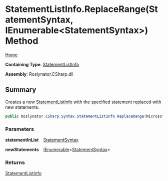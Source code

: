 # StatementListInfo\.ReplaceRange\(StatementSyntax, IEnumerable\<StatementSyntax>\) Method

[Home](../../../../../README.md)

**Containing Type**: [StatementListInfo](../README.md)

**Assembly**: Roslynator\.CSharp\.dll

## Summary

Creates a new [StatementListInfo](../README.md) with the specified statement replaced with new statements\.

```csharp
public Roslynator.CSharp.Syntax.StatementListInfo ReplaceRange(Microsoft.CodeAnalysis.CSharp.Syntax.StatementSyntax statementInList, System.Collections.Generic.IEnumerable<Microsoft.CodeAnalysis.CSharp.Syntax.StatementSyntax> newStatements)
```

### Parameters

**statementInList** &ensp; [StatementSyntax](https://docs.microsoft.com/en-us/dotnet/api/microsoft.codeanalysis.csharp.syntax.statementsyntax)

**newStatements** &ensp; [IEnumerable](https://docs.microsoft.com/en-us/dotnet/api/system.collections.generic.ienumerable-1)\<[StatementSyntax](https://docs.microsoft.com/en-us/dotnet/api/microsoft.codeanalysis.csharp.syntax.statementsyntax)>

### Returns

[StatementListInfo](../README.md)

